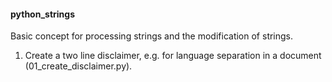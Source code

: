 <h4>python_strings</h4>
<p>Basic concept for processing strings and the modification of strings.</p>
<ol>
<li>Create a two line disclaimer, e.g. for language separation in a document (01_create_disclaimer.py).</li>
</ol>
